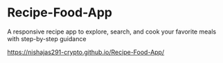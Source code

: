 # Recipe-Food-App
A responsive recipe app to explore, search, and cook your favorite meals with step-by-step guidance

https://nishajas291-crypto.github.io/Recipe-Food-App/
